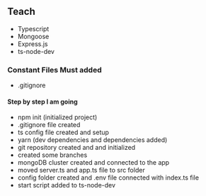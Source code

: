 ## Teach

- Typescript
- Mongoose
- Express.js
- ts-node-dev

### Constant Files Must added

- .gitignore

#### Step by step I am going

- npm init (initialized project)
- .gitignore file created
- ts config file created and setup
- yarn (dev dependencies and dependencies added)
- git repository created and and initialized
- created some branches
- mongoDB cluster created and connected to the app
- moved server.ts and app.ts file to src folder
- config folder created and .env file connected with index.ts file
- start script added to ts-node-dev
